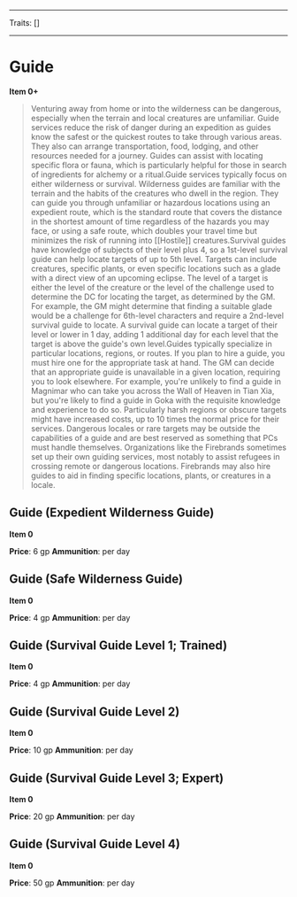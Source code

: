 
---

Traits: []

---

# Guide

**Item 0+**

> Venturing away from home or into the wilderness can be dangerous, especially when the terrain and local creatures are unfamiliar. Guide services reduce the risk of danger during an expedition as guides know the safest or the quickest routes to take through various areas. They also can arrange transportation, food, lodging, and other resources needed for a journey. Guides can assist with locating specific flora or fauna, which is particularly helpful for those in search of ingredients for alchemy or a ritual.Guide services typically focus on either wilderness or survival. Wilderness guides are familiar with the terrain and the habits of the creatures who dwell in the region. They can guide you through unfamiliar or hazardous locations using an expedient route, which is the standard route that covers the distance in the shortest amount of time regardless of the hazards you may face, or using a safe route, which doubles your travel time but minimizes the risk of running into [[Hostile]] creatures.Survival guides have knowledge of subjects of their level plus 4, so a 1st-level survival guide can help locate targets of up to 5th level. Targets can include creatures, specific plants, or even specific locations such as a glade with a direct view of an upcoming eclipse. The level of a target is either the level of the creature or the level of the challenge used to determine the DC for locating the target, as determined by the GM. For example, the GM might determine that finding a suitable glade would be a challenge for 6th-level characters and require a 2nd-level survival guide to locate. A survival guide can locate a target of their level or lower in 1 day, adding 1 additional day for each level that the target is above the guide's own level.Guides typically specialize in particular locations, regions, or routes. If you plan to hire a guide, you must hire one for the appropriate task at hand. The GM can decide that an appropriate guide is unavailable in a given location, requiring you to look elsewhere. For example, you're unlikely to find a guide in Magnimar who can take you across the Wall of Heaven in Tian Xia, but you're likely to find a guide in Goka with the requisite knowledge and experience to do so. Particularly harsh regions or obscure targets might have increased costs, up to 10 times the normal price for their services. Dangerous locales or rare targets may be outside the capabilities of a guide and are best reserved as something that PCs must handle themselves. Organizations like the Firebrands sometimes set up their own guiding services, most notably to assist refugees in crossing remote or dangerous locations. Firebrands may also hire guides to aid in finding specific locations, plants, or creatures in a locale.

## Guide (Expedient Wilderness Guide)

**Item 0**

**Price**: 6 gp
**Ammunition**: per day

## Guide (Safe Wilderness Guide)

**Item 0**

**Price**: 4 gp
**Ammunition**: per day

## Guide (Survival Guide Level 1; Trained)

**Item 0**

**Price**: 4 gp
**Ammunition**: per day

## Guide (Survival Guide Level 2)

**Item 0**

**Price**: 10 gp
**Ammunition**: per day

## Guide (Survival Guide Level 3; Expert)

**Item 0**

**Price**: 20 gp
**Ammunition**: per day

## Guide (Survival Guide Level 4)

**Item 0**

**Price**: 50 gp
**Ammunition**: per day
